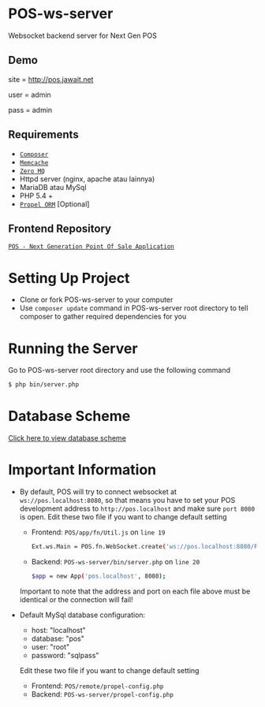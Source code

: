 POS-ws-server
=============

Websocket backend server for Next Gen POS

## Demo

site = http://pos.jawait.net

user = admin

pass = admin

## Requirements
 - [`Composer`](https://getcomposer.org/)
 - [`Memcache`](http://memcached.org/)
 - [`Zero MQ`](http://zeromq.org/)
 - Httpd server (nginx, apache atau lainnya)
 - MariaDB atau MySql
 - PHP 5.4 +
 - [`Propel ORM`](http://propelorm.org/) [Optional]
 
## Frontend Repository
 
 [`POS - Next Generation Point Of Sale Application`](https://github.com/nicklaros/POS)
 
# Setting Up Project
 
 - Clone or fork POS-ws-server to your computer
 - Use `composer update` command in POS-ws-server root directory to tell composer to gather 
   required dependencies for you
 
# Running the Server
 
 Go to POS-ws-server root directory and use the following command
 
 ```bash
$ php bin/server.php
```

# Database Scheme

[Click here to view database scheme](https://github.com/nicklaros/POS-ws-server/blob/master/schema.xml)

# Important Information

 - By default, POS will try to connect websocket at `ws://pos.localhost:8080`, so that means
   you have to set your POS development address to `http://pos.localhost` and make sure `port 8080`
   is open. Edit these two file if you want to change default setting
   - Frontend: `POS/app/fn/Util.js` on `line 19`
   
     ```bash
     Ext.ws.Main = POS.fn.WebSocket.create('ws://pos.localhost:8080/POS/Mains');
     ```
     
   - Backend: `POS-ws-server/bin/server.php` on `line 20`
   
     ```bash
     $app = new App('pos.localhost', 8080);
     ```
     
   Important to note that the address and port on each file above must be identical or the connection will fail!
 - Default MySql database configuration:
   - host: "localhost"
   - database: "pos"
   - user: "root"
   - password: "sqlpass"
   
   Edit these two file if you want to change default setting
   - Frontend: `POS/remote/propel-config.php`
   - Backend: `POS-ws-server/propel-config.php`
 
